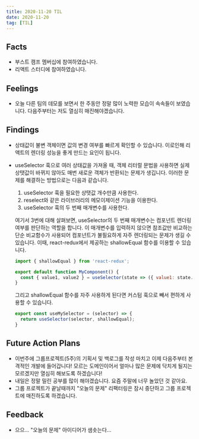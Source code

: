 ```yaml
---
title: 2020-11-20 TIL
date: 2020-11-20
tag: [TIL]
---
```


## Facts

- 부스트 캠프 멤버십에 참여하였습니다.
- 리액트 스터디에 참여하였습니다.

## Feelings

- 오늘 다른 팀의 데모를 보면서 한 주동안 정말 많이 노력한 모습이 속속들이 보였습니다. 다음주부터는 저도 열심히 매진해야겠습니다.

## Findings

- 상태값이 불변 객체이면 값의 변경 여부를 빠르게 확인할 수 있습니다. 이로인해 리액트의 렌더링 성능을 좋게 만드는 요인이 됩니다.
- useSelector 훅으로 여러 상태값을 가져올 때, 객체 리터럴 문법을 사용하면 실제 상탯값이 바뀌지 않아도 매번 새로운 객체가 반환되는 문제가 생깁니다. 이러한 문제를 해결하는 방법으로는 다음과 같습니다.
  1. useSelector 훅을 필요한 상탯값 개수만큼 사용한다.
  2. reselect와 같은 라이브러리의 메모이제이션 기능을 이용한다.
  3. useSelector 훅의 두 번째 매개변수를 사용한다.  
  
  여기서 3번에 대해 살펴보면, useSelector의 두 번째 매개변수는 컴포넌트 렌더링 여부를 판단하는 역할을 합니다. 이 매개변수를 입력하지 않으면 참조값만 비교하는 단순 비교함수가 사용되어 컴포넌트가 불필요하게 자주 렌더링되는 문제가 생길 수 있습니다. 이때, react-redux에서 제공하는 shallowEqual 함수를 이용할 수 있습니다.

  ```js
  import { shallowEqual } from 'react-redux';

  export default function MyComponent() {
    const { value1, value2 } = useSelector(state => ({ value1: state.value1, value2: state.value2 }), shallowEqual);
  }
  ```

  그리고 shallowEqual 함수를 자주 사용하게 된다면 커스텀 훅으로 빼서 편하게 사용할 수 있습니다.

  ```js
  export const useMySelector = (selector) => {
    return useSelector(selector, shallowEqual);
  }
  ```

## Future Action Plans

- 이번주에 그룹프로젝트(5주)의 기획서 및 백로그를 작성 마치고 이제 다음주부터 본격적인 개발에 들어갑니다! 모르는 도메인이어서 얼마나 많은 문제에 닥치게 될지는 모르겠지만 열심히 해보도록 하겠습니다!
- 내일은 정말 밀린 공부를 많이 해야겠습니다. 요즘 주말에 너무 놀았던 것 같아요.
- 그룹 프로젝트가 끝날때까지 "오늘의 문제" 리팩터링은 잠시 중단하고 그룹 프로젝트에 매진하도록 하겠습니다.

## Feedback

- 으으... "오늘의 문제" 아이디어가 샘솟는다...
